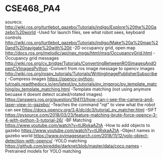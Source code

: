 # CSE468_PA4

sourecs:
http://wiki.ros.org/turtlebot_gazebo/Tutorials/indigo/Explore%20the%20Gazebo%20world
	-Used for launch files, see what robot sees, keyboard controls
http://wiki.ros.org/turtlebot_gazebo/Tutorials/indigo/Make%20a%20map%20and%20navigate%20with%20it
	-2D occupancy grid, open map
http://docs.ros.org/melodic/api/nav_msgs/html/msg/OccupancyGrid.html
	-Occupancy grid messages
http://wiki.ros.org/cv_bridge/Tutorials/ConvertingBetweenROSImagesAndOpenCVImagesPython
	-Convert from ros image message to opencv images
http://wiki.ros.org/rospy_tutorials/Tutorials/WritingImagePublisherSubscriber
	-Compress images
https://opencv-python-tutroals.readthedocs.io/en/latest/py_tutorials/py_imgproc/py_template_matching/py_template_matching.html
	-Template matching (not using anymore becuase it doesnt detect scaled/rotated images)
https://answers.ros.org/question/194113/how-can-i-see-the-camera-and-laser-view-in-gazebo/
	-Teaches the command "rqt" to view what the robot can see
https://docs.opencv.org/3.4/dc/dc3/tutorial_py_matcher.html
	-SIFT
https://pysource.com/2018/03/23/feature-matching-brute-force-opencv-3-4-with-python-3-tutorial-26/
	-BF Matching
https://www.youtube.com/watch?v=tIJRxkaAZtA
	-How to add objects to gazebo
https://www.youtube.com/watch?v=tIJRxkaAZtA
	-Object names in gazebo world
https://www.pyimagesearch.com/2018/11/12/yolo-object-detection-with-opencv/
	-YOLO matching
https://github.com/pjreddie/darknet/blob/master/data/coco.names
	-Pretrained models for YOLO matching


